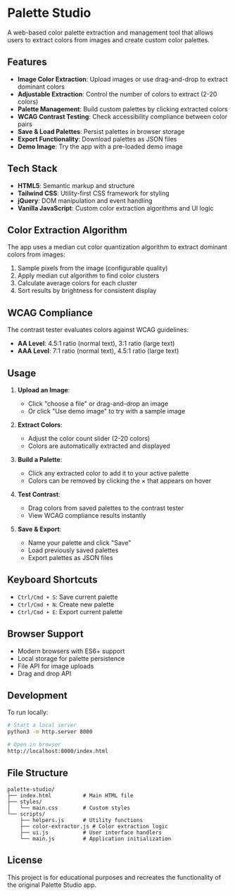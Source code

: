 # Palette Studio

A web-based color palette extraction and management tool that allows users to extract colors from images and create custom color palettes.

## Features

- **Image Color Extraction**: Upload images or use drag-and-drop to extract dominant colors
- **Adjustable Extraction**: Control the number of colors to extract (2-20 colors)
- **Palette Management**: Build custom palettes by clicking extracted colors
- **WCAG Contrast Testing**: Check accessibility compliance between color pairs
- **Save & Load Palettes**: Persist palettes in browser storage
- **Export Functionality**: Download palettes as JSON files
- **Demo Image**: Try the app with a pre-loaded demo image

## Tech Stack

- **HTML5**: Semantic markup and structure
- **Tailwind CSS**: Utility-first CSS framework for styling
- **jQuery**: DOM manipulation and event handling
- **Vanilla JavaScript**: Custom color extraction algorithms and UI logic

## Color Extraction Algorithm

The app uses a median cut color quantization algorithm to extract dominant colors from images:

1. Sample pixels from the image (configurable quality)
2. Apply median cut algorithm to find color clusters
3. Calculate average colors for each cluster
4. Sort results by brightness for consistent display

## WCAG Compliance

The contrast tester evaluates colors against WCAG guidelines:

- **AA Level**: 4.5:1 ratio (normal text), 3:1 ratio (large text)
- **AAA Level**: 7:1 ratio (normal text), 4.5:1 ratio (large text)

## Usage

1. **Upload an Image**:

   - Click "choose a file" or drag-and-drop an image
   - Or click "Use demo image" to try with a sample image

2. **Extract Colors**:

   - Adjust the color count slider (2-20 colors)
   - Colors are automatically extracted and displayed

3. **Build a Palette**:

   - Click any extracted color to add it to your active palette
   - Colors can be removed by clicking the × that appears on hover

4. **Test Contrast**:

   - Drag colors from saved palettes to the contrast tester
   - View WCAG compliance results instantly

5. **Save & Export**:
   - Name your palette and click "Save"
   - Load previously saved palettes
   - Export palettes as JSON files

## Keyboard Shortcuts

- `Ctrl/Cmd + S`: Save current palette
- `Ctrl/Cmd + N`: Create new palette
- `Ctrl/Cmd + E`: Export current palette

## Browser Support

- Modern browsers with ES6+ support
- Local storage for palette persistence
- File API for image uploads
- Drag and drop API

## Development

To run locally:

```bash
# Start a local server
python3 -m http.server 8000

# Open in browser
http://localhost:8000/index.html
```

## File Structure

```
palette-studio/
├── index.html          # Main HTML file
├── styles/
│   └── main.css        # Custom styles
└── scripts/
    ├── helpers.js      # Utility functions
    ├── color-extractor.js # Color extraction logic
    ├── ui.js           # User interface handlers
    └── main.js         # Application initialization
```

## License

This project is for educational purposes and recreates the functionality of the original Palette Studio app.
